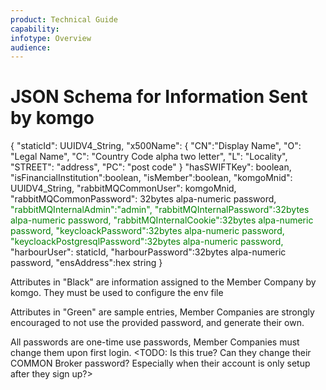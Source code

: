 ```yaml
---
product: Technical Guide
capability:
infotype: Overview
audience:
---
```


# JSON Schema for Information Sent by komgo
{
    "staticId": UUIDV4_String,
    "x500Name": {
    "CN":"Display Name",
    "O": "Legal Name",
    "C": "Country Code alpha two letter",
    "L": "Locality",
    "STREET": "address",
    "PC": "post code"
    }
    "hasSWIFTKey": boolean,
    "isFinancialInstitution":boolean,
    "isMember":boolean,
    "komgoMnid": UUIDV4_String,
    "rabbitMQCommonUser": komgoMnid,
    "rabbitMQCommonPassword": 32bytes alpa-numeric password,
    <font color="green">"rabbitMQInternalAdmin":"admin",
    "rabbitMQInternalPassword":32bytes alpa-numeric password,
    "rabbitMQInternalCookie":32bytes alpa-numeric password,
    "keycloackPassword":32bytes alpa-numeric password,
    "keycloackPostgresqlPassword":32bytes alpa-numeric password,</font>
    "harbourUser": staticId,
    "harbourPassword":32bytes alpa-numeric password,
    "ensAddress":hex string
}


Attributes in "Black" are information assigned to the Member Company by komgo. They must be used to configure the env file

Attributes in "Green" are sample entries, Member Companies are strongly encouraged to not use the provided password, and generate their own.

All passwords are one-time use passwords, Member Companies must change them upon first login. <TODO: Is this true? Can they change their COMMON Broker password? Especially when their account is only setup after they sign up?>